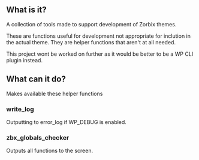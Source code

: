 ## What is it?

A collection of tools made to support development of Zorbix themes.

These are functions useful for development not appropriate for inclution in the actual theme. They are helper functions that aren't at all needed.

This project wont be worked on further as it would be better to be a WP CLI plugin instead. 

## What can it do?

Makes available these helper functions

### write_log

Outputting to error_log if WP_DEBUG is enabled.

### zbx_globals_checker

Outputs all functions to the screen.

